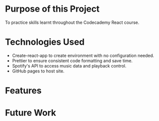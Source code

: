 # Purpose of this Project

To practice skills learnt throughout the Codecademy React course.

# Technologies Used

- Create-react-app to create environment with no configuration needed.
- Prettier to ensure consistent code formatting and save time.
- Spotify's API to access music data and playback control.
- GitHub pages to host site.

# Features

# Future Work

